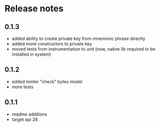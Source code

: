 # Release notes

## 0.1.3
 - added ability to create private key from mnemonic phrase directly
 - added more constructors to private key
 - moved tests from instrumentation to unit (now, native lib required to be installed in system)

## 0.1.2
 - added minter "check" bytes model
 - more tests

## 0.1.1
 - readme additions
 - target api 28